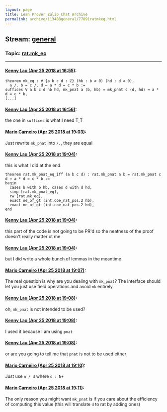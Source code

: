 ```yaml
---
layout: page
title: Lean Prover Zulip Chat Archive 
permalink: archive/113488general/77891ratmkeq.html
---
```


## Stream: [general](index.html)
### Topic: [rat.mk_eq](77891ratmkeq.html)

---

#### [Kenny Lau (Apr 25 2018 at 16:55)](https://leanprover.zulipchat.com/#narrow/stream/113488-general/topic/rat.mk_eq/near/125675114):
```lean
theorem mk_eq : ∀ {a b c d : ℤ} (hb : b ≠ 0) (hd : d ≠ 0),
  a /. b = c /. d ↔ a * d = c * b :=
suffices ∀ a b c d hb hd, mk_pnat a ⟨b, hb⟩ = mk_pnat c ⟨d, hd⟩ ↔ a * d = c * b,
[...]
```

#### [Kenny Lau (Apr 25 2018 at 16:56)](https://leanprover.zulipchat.com/#narrow/stream/113488-general/topic/rat.mk_eq/near/125675152):
the one in `suffices` is what I need T_T

#### [Mario Carneiro (Apr 25 2018 at 19:03)](https://leanprover.zulipchat.com/#narrow/stream/113488-general/topic/rat.mk_eq/near/125680601):
Just rewrite `mk_pnat` into `/.`, they are equal

#### [Kenny Lau (Apr 25 2018 at 19:04)](https://leanprover.zulipchat.com/#narrow/stream/113488-general/topic/rat.mk_eq/near/125680649):
this is what I did at the end:
```lean
theorem rat.mk_pnat_eq_iff (a b c d) : rat.mk_pnat a b = rat.mk_pnat c d ↔ a * d = c * b :=
begin
  cases b with b hb, cases d with d hd,
  simp [rat.mk_pnat_eq],
  rw [rat.mk_eq],
  exact ne_of_gt (int.coe_nat_pos.2 hb),
  exact ne_of_gt (int.coe_nat_pos.2 hd),
end
```

#### [Kenny Lau (Apr 25 2018 at 19:04)](https://leanprover.zulipchat.com/#narrow/stream/113488-general/topic/rat.mk_eq/near/125680667):
this part of the code is not going to be PR'd so the neatness of the proof doesn't really matter ot me

#### [Kenny Lau (Apr 25 2018 at 19:04)](https://leanprover.zulipchat.com/#narrow/stream/113488-general/topic/rat.mk_eq/near/125680671):
but I did write a whole bunch of lemmas in the meantime

#### [Mario Carneiro (Apr 25 2018 at 19:07)](https://leanprover.zulipchat.com/#narrow/stream/113488-general/topic/rat.mk_eq/near/125680795):
The real question is why are you dealing with `mk_pnat`? The interface should let you just use field operations and avoid `mk` entirely

#### [Kenny Lau (Apr 25 2018 at 19:08)](https://leanprover.zulipchat.com/#narrow/stream/113488-general/topic/rat.mk_eq/near/125680800):
oh, `mk_pnat` is not intended to be used?

#### [Kenny Lau (Apr 25 2018 at 19:08)](https://leanprover.zulipchat.com/#narrow/stream/113488-general/topic/rat.mk_eq/near/125680838):
I used it because I am using `pnat`

#### [Kenny Lau (Apr 25 2018 at 19:08)](https://leanprover.zulipchat.com/#narrow/stream/113488-general/topic/rat.mk_eq/near/125680843):
or are you going to tell me that `pnat` is not to be used either

#### [Mario Carneiro (Apr 25 2018 at 19:10)](https://leanprover.zulipchat.com/#narrow/stream/113488-general/topic/rat.mk_eq/near/125680914):
Just use `n / d` where `d : N+`

#### [Mario Carneiro (Apr 25 2018 at 19:11)](https://leanprover.zulipchat.com/#narrow/stream/113488-general/topic/rat.mk_eq/near/125680991):
The only reason you might want `mk_pnat` is if you care about the efficiency of computing this value (this will translate `d` to rat by adding ones)

